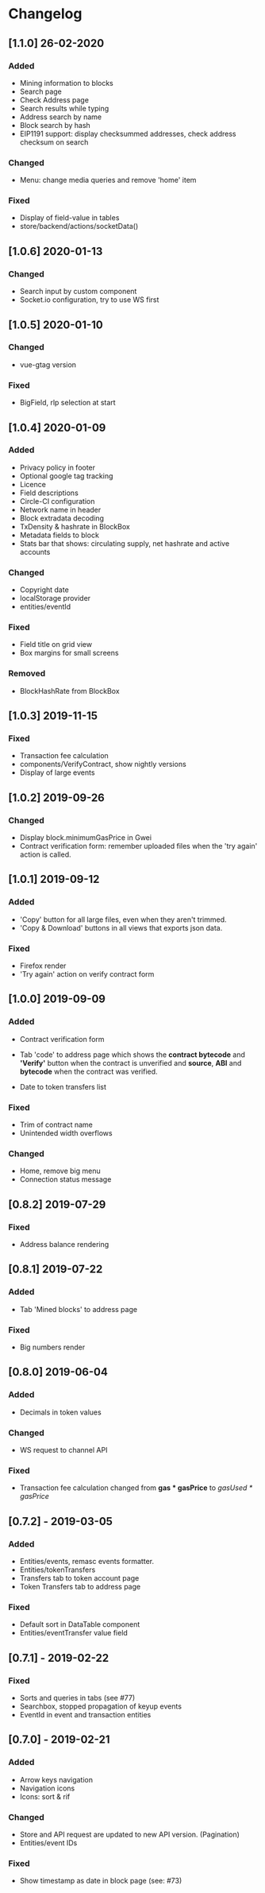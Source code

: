 # Changelog

## [1.1.0] 26-02-2020

### Added

- Mining information to blocks
- Search page
- Check Address page
- Search results while typing
- Address search by name
- Block search by hash
- EIP1191 support: display checksummed addresses, check address checksum on search

### Changed

- Menu: change media queries and remove 'home' item

### Fixed

- Display of field-value in tables
- store/backend/actions/socketData()

## [1.0.6] 2020-01-13

### Changed

- Search input by custom component
- Socket.io configuration, try to use WS first

## [1.0.5] 2020-01-10

### Changed
  
- vue-gtag version

### Fixed

- BigField, rlp selection at start

## [1.0.4] 2020-01-09

### Added

- Privacy policy in footer
- Optional google tag tracking
- Licence
- Field descriptions
- Circle-CI configuration
- Network name in header
- Block extradata decoding
- TxDensity & hashrate in BlockBox
- Metadata fields to block
- Stats bar that shows: circulating supply, net hashrate and active accounts


### Changed

- Copyright date
- localStorage provider
- entities/eventId

### Fixed

- Field title on grid view
- Box margins for small screens

### Removed

- BlockHashRate from BlockBox

## [1.0.3] 2019-11-15

### Fixed

- Transaction fee calculation
- components/VerifyContract, show nightly versions
- Display of large events

## [1.0.2] 2019-09-26

### Changed

- Display block.minimumGasPrice in Gwei
- Contract verification form: remember uploaded files when the 'try again' action is called.

## [1.0.1] 2019-09-12

### Added

- 'Copy' button for all large files, even when they aren't trimmed.
- 'Copy & Download' buttons in all views that exports json data.

### Fixed

- Firefox render
- 'Try again' action on verify contract form

## [1.0.0] 2019-09-09

### Added

- Contract verification form

- Tab 'code' to address page which shows the **contract bytecode** and **'Verify'** button when the contract is unverified
  and **source**, **ABI** and **bytecode** when the contract was verified.

- Date to token transfers list

### Fixed

- Trim of contract name
- Unintended width overflows

### Changed

- Home, remove big menu
- Connection status message

## [0.8.2] 2019-07-29

### Fixed

- Address balance rendering

## [0.8.1] 2019-07-22

### Added

- Tab 'Mined blocks' to address page

### Fixed

- Big numbers render

## [0.8.0] 2019-06-04

### Added

- Decimals in token values

### Changed

- WS request to channel API

### Fixed

- Transaction fee calculation changed from **gas * gasPrice** to *gasUsed * gasPrice*

## [0.7.2] - 2019-03-05

### Added

- Entities/events, remasc events formatter.
- Entities/tokenTransfers
- Transfers tab to token account page
- Token Transfers tab to address page

### Fixed

- Default sort in DataTable component
- Entities/eventTransfer value field  

## [0.7.1] - 2019-02-22

### Fixed

- Sorts and queries in tabs (see #77)
- Searchbox, stopped propagation of keyup events
- EventId in event and transaction entities

## [0.7.0] - 2019-02-21

### Added

- Arrow keys navigation
- Navigation icons
- Icons: sort & rif

### Changed

- Store and API request are updated to new API version. (Pagination)
- Entities/event IDs

### Fixed

- Show timestamp as date in block page (see: #73)
